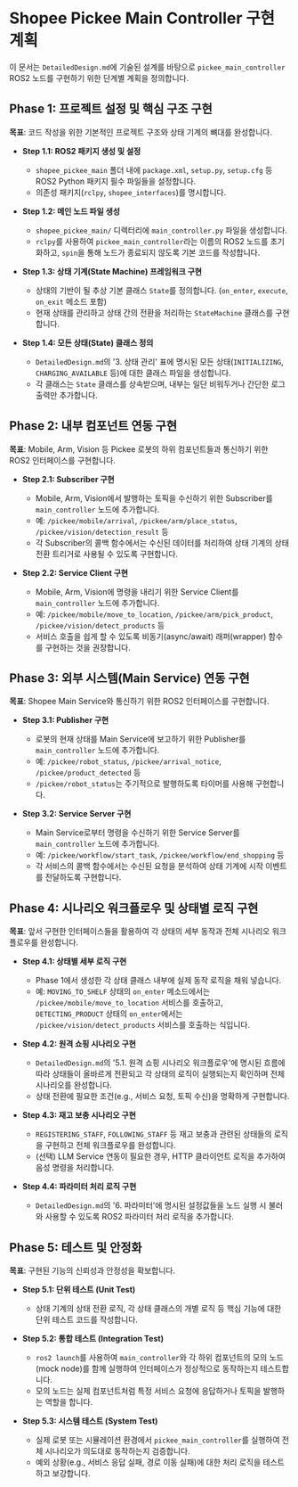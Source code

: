 
# Shopee Pickee Main Controller 구현 계획

이 문서는 `DetailedDesign.md`에 기술된 설계를 바탕으로 `pickee_main_controller` ROS2 노드를 구현하기 위한 단계별 계획을 정의합니다.

## Phase 1: 프로젝트 설정 및 핵심 구조 구현

**목표**: 코드 작성을 위한 기본적인 프로젝트 구조와 상태 기계의 뼈대를 완성합니다.

- **Step 1.1: ROS2 패키지 생성 및 설정**
  - `shopee_pickee_main` 폴더 내에 `package.xml`, `setup.py`, `setup.cfg` 등 ROS2 Python 패키지 필수 파일들을 설정합니다.
  - 의존성 패키지(`rclpy`, `shopee_interfaces`)를 명시합니다.

- **Step 1.2: 메인 노드 파일 생성**
  - `shopee_pickee_main/` 디렉터리에 `main_controller.py` 파일을 생성합니다.
  - `rclpy`를 사용하여 `pickee_main_controller`라는 이름의 ROS2 노드를 초기화하고, `spin`을 통해 노드가 종료되지 않도록 기본 코드를 작성합니다.

- **Step 1.3: 상태 기계(State Machine) 프레임워크 구현**
  - 상태의 기반이 될 추상 기본 클래스 `State`를 정의합니다. (`on_enter`, `execute`, `on_exit` 메소드 포함)
  - 현재 상태를 관리하고 상태 간의 전환을 처리하는 `StateMachine` 클래스를 구현합니다.

- **Step 1.4: 모든 상태(State) 클래스 정의**
  - `DetailedDesign.md`의 '3. 상태 관리' 표에 명시된 모든 상태(`INITIALIZING`, `CHARGING_AVAILABLE` 등)에 대한 클래스 파일을 생성합니다.
  - 각 클래스는 `State` 클래스를 상속받으며, 내부는 일단 비워두거나 간단한 로그 출력만 추가합니다.

## Phase 2: 내부 컴포넌트 연동 구현

**목표**: Mobile, Arm, Vision 등 Pickee 로봇의 하위 컴포넌트들과 통신하기 위한 ROS2 인터페이스를 구현합니다.

- **Step 2.1: Subscriber 구현**
  - Mobile, Arm, Vision에서 발행하는 토픽을 수신하기 위한 Subscriber를 `main_controller` 노드에 추가합니다.
  - 예: `/pickee/mobile/arrival`, `/pickee/arm/place_status`, `/pickee/vision/detection_result` 등
  - 각 Subscriber의 콜백 함수에서는 수신된 데이터를 처리하여 상태 기계의 상태 전환 트리거로 사용될 수 있도록 구현합니다.

- **Step 2.2: Service Client 구현**
  - Mobile, Arm, Vision에 명령을 내리기 위한 Service Client를 `main_controller` 노드에 추가합니다.
  - 예: `/pickee/mobile/move_to_location`, `/pickee/arm/pick_product`, `/pickee/vision/detect_products` 등
  - 서비스 호출을 쉽게 할 수 있도록 비동기(async/await) 래퍼(wrapper) 함수를 구현하는 것을 권장합니다.

## Phase 3: 외부 시스템(Main Service) 연동 구현

**목표**: Shopee Main Service와 통신하기 위한 ROS2 인터페이스를 구현합니다.

- **Step 3.1: Publisher 구현**
  - 로봇의 현재 상태를 Main Service에 보고하기 위한 Publisher를 `main_controller` 노드에 추가합니다.
  - 예: `/pickee/robot_status`, `/pickee/arrival_notice`, `/pickee/product_detected` 등
  - `/pickee/robot_status`는 주기적으로 발행하도록 타이머를 사용해 구현합니다.

- **Step 3.2: Service Server 구현**
  - Main Service로부터 명령을 수신하기 위한 Service Server를 `main_controller` 노드에 추가합니다.
  - 예: `/pickee/workflow/start_task`, `/pickee/workflow/end_shopping` 등
  - 각 서비스의 콜백 함수에서는 수신된 요청을 분석하여 상태 기계에 시작 이벤트를 전달하도록 구현합니다.

## Phase 4: 시나리오 워크플로우 및 상태별 로직 구현

**목표**: 앞서 구현한 인터페이스들을 활용하여 각 상태의 세부 동작과 전체 시나리오 워크플로우를 완성합니다.

- **Step 4.1: 상태별 세부 로직 구현**
  - Phase 1에서 생성한 각 상태 클래스 내부에 실제 동작 로직을 채워 넣습니다.
  - 예: `MOVING_TO_SHELF` 상태의 `on_enter` 메소드에서는 `/pickee/mobile/move_to_location` 서비스를 호출하고, `DETECTING_PRODUCT` 상태의 `on_enter`에서는 `/pickee/vision/detect_products` 서비스를 호출하는 식입니다.

- **Step 4.2: 원격 쇼핑 시나리오 구현**
  - `DetailedDesign.md`의 '5.1. 원격 쇼핑 시나리오 워크플로우'에 명시된 흐름에 따라 상태들이 올바르게 전환되고 각 상태의 로직이 실행되는지 확인하며 전체 시나리오를 완성합니다.
  - 상태 전환에 필요한 조건(e.g., 서비스 요청, 토픽 수신)을 명확하게 구현합니다.

- **Step 4.3: 재고 보충 시나리오 구현**
  - `REGISTERING_STAFF`, `FOLLOWING_STAFF` 등 재고 보충과 관련된 상태들의 로직을 구현하고 전체 워크플로우를 완성합니다.
  - (선택) LLM Service 연동이 필요한 경우, HTTP 클라이언트 로직을 추가하여 음성 명령을 처리합니다.

- **Step 4.4: 파라미터 처리 로직 구현**
  - `DetailedDesign.md`의 '6. 파라미터'에 명시된 설정값들을 노드 실행 시 불러와 사용할 수 있도록 ROS2 파라미터 처리 로직을 추가합니다.

## Phase 5: 테스트 및 안정화

**목표**: 구현된 기능의 신뢰성과 안정성을 확보합니다.

- **Step 5.1: 단위 테스트 (Unit Test)**
  - 상태 기계의 상태 전환 로직, 각 상태 클래스의 개별 로직 등 핵심 기능에 대한 단위 테스트 코드를 작성합니다.

- **Step 5.2: 통합 테스트 (Integration Test)**
  - `ros2 launch`를 사용하여 `main_controller`와 각 하위 컴포넌트의 모의 노드(mock node)를 함께 실행하여 인터페이스가 정상적으로 동작하는지 테스트합니다.
  - 모의 노드는 실제 컴포넌트처럼 특정 서비스 요청에 응답하거나 토픽을 발행하는 역할을 합니다.

- **Step 5.3: 시스템 테스트 (System Test)**
  - 실제 로봇 또는 시뮬레이션 환경에서 `pickee_main_controller`를 실행하여 전체 시나리오가 의도대로 동작하는지 검증합니다.
  - 예외 상황(e.g., 서비스 응답 실패, 경로 이동 실패)에 대한 처리 로직을 테스트하고 보강합니다.
